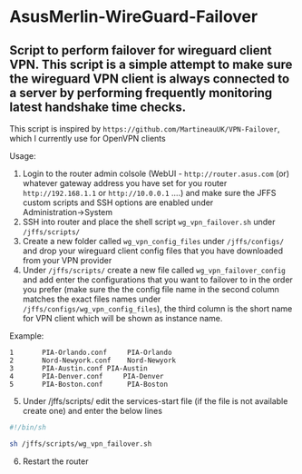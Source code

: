 # AsusMerlin-WireGuard-Failover

## Script to perform failover for wireguard client VPN. This script is a simple attempt to make sure the wireguard VPN client is always connected to a server by performing frequently monitoring latest handshake time checks.

This script is inspired by ```https://github.com/MartineauUK/VPN-Failover```, which I currently use for OpenVPN clients


Usage:

1. Login to the router admin colsole (WebUI - ```http://router.asus.com``` (or) whatever gateway address you have set for you router ```http://192.168.1.1``` or ```http://10.0.0.1``` ....) and make sure the JFFS custom scripts and SSH options are enabled under Administration&rarr;System
2. SSH into router and place the shell script ```wg_vpn_failover.sh``` under ```/jffs/scripts/```
3. Create a new folder called ```wg_vpn_config_files``` under ```/jffs/configs/``` and drop your wireguard client config files that you have downloaded from your VPN provider
4. Under ```/jffs/scripts/``` create a new file called ```wg_vpn_failover_config``` and add enter the configurations that you want to failover to in the order you prefer (make sure the the config file name in the second column matches the exact files names under ```/jffs/configs/wg_vpn_config_files```), the third column is the short name for VPN client which will be shown as instance name.
   
Example:
```
1       PIA-Orlando.conf     PIA-Orlando
2       Nord-Newyork.conf    Nord-Newyork
3       PIA-Austin.conf PIA-Austin
4       PIA-Denver.conf     PIA-Denver
5       PIA-Boston.conf      PIA-Boston
```
5. Under /jffs/scripts/ edit the services-start file (if the file is not available create one) and enter the below lines
``` sh
#!/bin/sh

sh /jffs/scripts/wg_vpn_failover.sh
```
6. Restart the router
